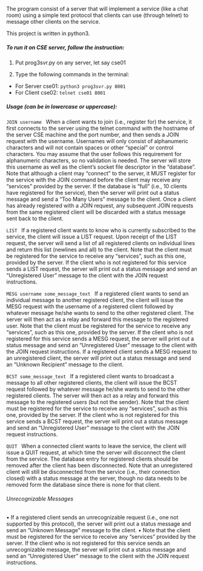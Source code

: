 The program consist of a server that will implement a service (like a chat
room) using a simple text protocol that clients can use (through telnet) to message other clients on the service.

This project is written in python3. 

##### To run it on CSE server, follow the instruction:
1. Put prog3svr.py on any server, let say cse01

2. Type the following commands in the terminal:
* For Server cse01:
    ```python3 prog3svr.py 8001```
* For Client cse02:
    ```telnet cse01 8001```

##### Usage (can be in lowercase or uppercase):
```JOIN username ```
When a client wants to join (i.e., register for) the service, it first connects to
the server using the telnet command with the hostname of the server CSE
machine and the port number, and then sends a JOIN request with the
username. Usernames will only consist of alphanumeric characters and
will not contain spaces or other “special” or control characters. You may
assume that the user follows this requirement for alphanumeric
characters, so no validation is needed. The server will store this username
as well as the client’s socket file descriptor in the “database”. Note that
although a client may “connect” to the server, it MUST register for the
service with the JOIN command before the client may receive any
“services” provided by the server. If the database is “full” (i.e., 10 clients
have registered for the service), then the server will print out a status
message and send a “Too Many Users” message to the client. Once a
client has already registered with a JOIN request, any subsequent JOIN
requests from the same registered client will be discarded with a status
message sent back to the client.

```LIST ```
If a registered client wants to know who is currently subscribed to the
service, the client will issue a LIST request. Upon receipt of the LIST
request, the server will send a list of all registered clients on individual
lines and return this list (newlines and all) to the client. Note that the client
must be registered for the service to receive any “services”, such as this
one, provided by the server. If the client who is not registered for this
service sends a LIST request, the server will print out a status message
and send an “Unregistered User” message to the client with the JOIN
request instructions.

```MESG username some_message_text ```
If a registered client wants to send an individual message to another
registered client, the client will issue the MESG request with the username
of a registered client followed by whatever message he/she wants to send
to the other registered client. The server will then act as a relay and
forward this message to the registered user. Note that the client must be
registered for the service to receive any “services”, such as this one,
provided by the server. If the client who is not registered for this service
sends a MESG request, the server will print out a status message and send
an “Unregistered User” message to the client with the JOIN request
instructions. If a registered client sends a MESG request to an unregistered
client, the server will print out a status message and send an “Unknown
Recipient” message to the client.

```BCST some_message_text ```
If a registered client wants to broadcast a message to all other registered
clients, the client will issue the BCST request followed by whatever
message he/she wants to send to the other registered clients. The server
will then act as a relay and forward this message to the registered users
(but not the sender). Note that the client must be registered for the service
to receive any “services”, such as this one, provided by the server. If the
client who is not registered for this service sends a BCST request, the
server will print out a status message and send an “Unregistered User”
message to the client with the JOIN request instructions.

```QUIT ```
When a connected client wants to leave the service, the client will issue a
QUIT request, at which time the server will disconnect the client from the
service. The database entry for registered clients should be removed after
the client has been disconnected. Note that an unregistered client will still
be disconnected from the service (i.e., their connection closed) with a
status message at the server, though no data needs to be removed form
the database since there is none for that client.

###### Unrecognizable Messages
• If a registered client sends an unrecognizable request (i.e., one not
supported by this protocol), the server will print out a status message and
send an “Unknown Message” message to the client.
• Note that the client must be registered for the service to receive any
“services” provided by the server. If the client who is not registered for this
service sends an unrecognizable message, the server will print out a
status message and send an “Unregistered User” message to the client
with the JOIN request instructions.